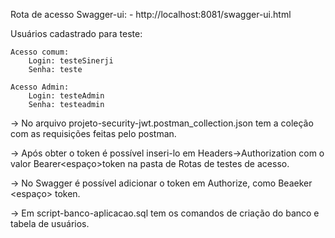 Rota de acesso Swagger-ui:
    - http://localhost:8081/swagger-ui.html

Usuários cadastrado para teste:

    Acesso comum: 
        Login: testeSinerji
        Senha: teste

    Acesso Admin: 
        Login: testeAdmin
        Senha: testeadmin

-> No arquivo projeto-security-jwt.postman_collection.json tem a coleção com as requisições feitas pelo postman.

-> Após obter o token é possível inseri-lo em Headers->Authorization com o valor Bearer<espaço>token na pasta
de Rotas de testes de acesso.    

-> No Swagger é possível adicionar o token em Authorize, como Beaeker <espaço> token.

-> Em script-banco-aplicacao.sql tem os comandos de criação do banco e tabela de usuários.